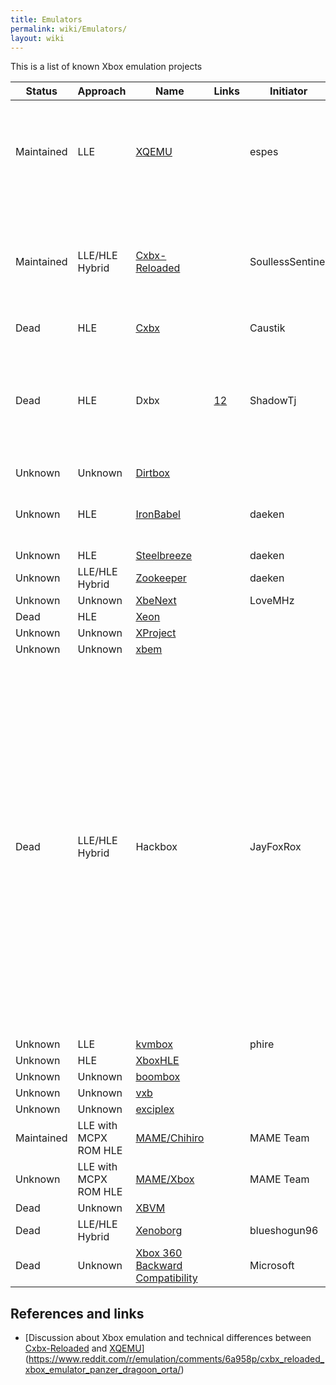 ```yaml
---
title: Emulators
permalink: wiki/Emulators/
layout: wiki
---
```


This is a list of known Xbox emulation projects

| Status     | Approach              | Name                                                                            | Links                                                           | Initiator        | Platform                 | License     | Notes                                                                                                                                                                                                                                                                                                                                        |
|------------|-----------------------|---------------------------------------------------------------------------------|-----------------------------------------------------------------|------------------|--------------------------|-------------|----------------------------------------------------------------------------------------------------------------------------------------------------------------------------------------------------------------------------------------------------------------------------------------------------------------------------------------------|
| Maintained | LLE                   | [XQEMU](/wiki/XQEMU "wikilink")                                                       |                                                                 | espes            | Windows                  |             | XQEMU supports hardware-acceleration for the CPU emulation on Linux through KVM.                                                                                                                                                                                                                                                             |
| Maintained | LLE/HLE Hybrid        | [Cxbx-Reloaded](/wiki/Cxbx-Reloaded "wikilink")                                       |                                                                 | SoullessSentinel | Windows                  |             | At the time of writing Cxbx-Reloaded is almost purely HLE. LLE GPU emulation is planned, but currently not implemented.                                                                                                                                                                                                                      |
| Dead       | HLE                   | [Cxbx](/wiki/Cxbx "wikilink")                                                         |                                                                 | Caustik          | Windows                  |             |                                                                                                                                                                                                                                                                                                                                              |
| Dead       | HLE                   | Dxbx                                                                            | [1](http://dxbx-emu.com)[2](https://github.com/PatrickvL/Dxbx/) | ShadowTj         | Windows                  |             | The project was started on March 23rd 2008. It is an improved port of Cxbx to the Delphi programming language.                                                                                                                                                                                                                               |
| Unknown    | Unknown               | [Dirtbox](https://github.com/impeachgod/Dirtbox)                                |                                                                 |                  | Windows                  |             |                                                                                                                                                                                                                                                                                                                                              |
| Unknown    | HLE                   | [IronBabel](https://sourceforge.net/p/ironbabel/code/HEAD/tree/trunk/Box/Xbox/) |                                                                 | daeken           | Unknown                  |             | This seems to have been a generic portability framework                                                                                                                                                                                                                                                                                      |
| Unknown    | HLE                   | [Steelbreeze](https://github.com/daeken/Steelbreeze)                            |                                                                 | daeken           | Unknown                  |             |                                                                                                                                                                                                                                                                                                                                              |
| Unknown    | LLE/HLE Hybrid        | [Zookeeper](https://github.com/daeken/Zookeeper)                                |                                                                 | daeken           | Unknown                  |             |                                                                                                                                                                                                                                                                                                                                              |
| Unknown    | Unknown               | [XbeNext](http://ngemu.com/threads/.154342/)                                    |                                                                 | LoveMHz          | Windows                  |             |                                                                                                                                                                                                                                                                                                                                              |
| Dead       | HLE                   | [Xeon](http://ngemu.com/forums/.65/)                                            |                                                                 |                  | Windows                  |             |                                                                                                                                                                                                                                                                                                                                              |
| Unknown    | Unknown               | [XProject](http://ngemu.com/threads/.105210/)                                   |                                                                 |                  | Windows                  |             |                                                                                                                                                                                                                                                                                                                                              |
| Unknown    | Unknown               | [xbem](https://code.google.com/p/xbem)                                          |                                                                 |                  | Windows                  |             |                                                                                                                                                                                                                                                                                                                                              |
| Dead       | LLE/HLE Hybrid        | Hackbox                                                                         |                                                                 | JayFoxRox        | Windows/Linux            | Private     | This was originally going to be a commercial emulator (but plans were dropped quickly in favor of preservation). The source code was temporarily public but then made private. The source code is still available to a selected group of developers. Hackbox was designed from scratch but re-used code from Cxbx for HLE routine detection. |
| Unknown    | LLE                   | [kvmbox](https://github.com/phire/kvmbox)                                       |                                                                 | phire            | Linux                    |             |                                                                                                                                                                                                                                                                                                                                              |
| Unknown    | HLE                   | [XboxHLE](https://github.com/Gabriel-Maldonado/XboxHLE)                         |                                                                 |                  | Windows                  |             |                                                                                                                                                                                                                                                                                                                                              |
| Unknown    | Unknown               | [boombox](https://github.com/bjh83/boombox)                                     |                                                                 |                  | Windows                  |             |                                                                                                                                                                                                                                                                                                                                              |
| Unknown    | Unknown               | [vxb](https://github.com/docbrown/vxb)                                          |                                                                 |                  | Windows                  |             |                                                                                                                                                                                                                                                                                                                                              |
| Unknown    | Unknown               | [exciplex](https://github.com/quantumdude836/exciplex)                          |                                                                 |                  | Windows                  |             |                                                                                                                                                                                                                                                                                                                                              |
| Maintained | LLE with MCPX ROM HLE | [MAME/Chihiro](http://mamedev.org/)                                             |                                                                 | MAME Team        | Windows/Linux/Mac/Others |             |                                                                                                                                                                                                                                                                                                                                              |
| Unknown    | LLE with MCPX ROM HLE | [MAME/Xbox](http://mamedev.org/)                                                |                                                                 | MAME Team        | Windows/Linux/Mac/Others |             | Does this exist yet?                                                                                                                                                                                                                                                                                                                         |
| Dead       | Unknown               | [XBVM](https://github.com/monocasa/xbvm)                                        |                                                                 |                  | Windows                  |             |                                                                                                                                                                                                                                                                                                                                              |
| Dead       | LLE/HLE Hybrid        | [Xenoborg](http://xenoborg-emu.blogspot.com/)                                   |                                                                 | blueshogun96     | Windows                  |             |                                                                                                                                                                                                                                                                                                                                              |
| Dead       | Unknown               | [Xbox 360 Backward Compatibility](/wiki/Xbox_360_Backward_Compatibility "wikilink")   |                                                                 | Microsoft        | Xbox 360                 | Proprietary |                                                                                                                                                                                                                                                                                                                                              |

References and links
--------------------

-   [Discussion about Xbox emulation and technical differences between
    [Cxbx-Reloaded](/wiki/Cxbx-Reloaded "wikilink") and
    [XQEMU](/wiki/XQEMU "wikilink")](https://www.reddit.com/r/emulation/comments/6a958p/cxbx_reloaded_xbox_emulator_panzer_dragoon_orta/)

